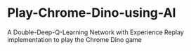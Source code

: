 # Play-Chrome-Dino-using-AI
A Double-Deep-Q-Learning Network with Experience Replay implementation to play the Chrome Dino game
